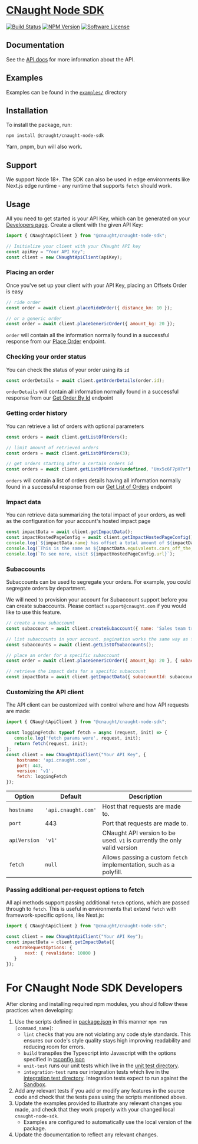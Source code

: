 # [CNaught Node SDK](https://docs.cnaught.com/sdks/node/)

[![Build Status](https://github.com/CNaught-Inc/cnaught-node-sdk/actions/workflows/build_test.yml/badge.svg?branch=main)](https://github.com/CNaught-Inc/cnaught-node-sdk/actions/workflows/build_test.yml)
[![NPM Version](https://img.shields.io/npm/v/%40cnaught%2Fcnaught-node-sdk)](https://www.npmjs.com/package/@cnaught/cnaught-node-sdk)
[![Software License](https://img.shields.io/badge/license-MIT-lightgrey.svg)](https://github.com/cnaught-inc/cnaught-node-sdk/blob/main/LICENSE)

## Documentation

See the [API docs](https://docs.cnaught.com) for more information about the API.

## Examples

Examples can be found in the [`examples/`](https://github.com/cnaught-inc/cnaught-node-sdk/tree/main/examples) directory

## Installation

To install the package, run:

    npm install @cnaught/cnaught-node-sdk

Yarn, pnpm, bun will also work.

## Support

We support Node 18+. The SDK can also be used in edge environments like Next.js edge runtime - any runtime 
that supports `fetch` should work.

## Usage

All you need to get started is your API Key, which can be generated on
your [Developers page](https://app.cnaught.com/apikeys). Create a client with the
given API Key:

```javascript
import { CNaughtApiClient } from "@cnaught/cnaught-node-sdk";

// Initialize your client with your CNaught API key
const apiKey = "Your API Key";
const client = new CNaughtApiClient(apiKey);
```

### Placing an order

Once you've set up your client with your API Key, placing an Offsets Order is easy

```javascript
// ride order
const order = await client.placeRideOrder({ distance_km: 10 });

// or a generic order
const order = await client.placeGenericOrder({ amount_kg: 20 });
```

`order` will contain all the information normally found in a successful response from our
[Place Order](https://docs.cnaught.com/api/reference/#operation/SubmitOrder) endpoint.

### Checking your order status

You can check the status of your order using its `id`

```javascript
const orderDetails = await client.getOrderDetails(order.id);
```

`orderDetails` will contain all information normally found in a successful response from
our [Get Order By Id](https://docs.cnaught.com/api/reference/#operation/GetOrderById) endpoint

### Getting order history

You can retrieve a list of orders with optional parameters

```javascript
const orders = await client.getListOfOrders();

// limit amount of retrieved orders
const orders = await client.getListOfOrders(3);

// get orders starting after a certain orders id
const orders = await client.getListOfOrders(undefined, "Umx5c6F7pH7r");
```

`orders` will contain a list of orders details having all information normally found in a successful response
from our [Get List of Orders](https://docs.cnaught.com/api/reference/#operation/GetListOfOrder) endpoint

### Impact data

You can retrieve data summarizing the total impact of your orders, as well as the configuration for your
account's hosted impact page

```javascript
const impactData = await client.getImpactData();
const impactHostedPageConfig = await client.getImpactHostedPageConfig();
console.log(`${impactData.name} has offset a total amount of ${impactData.total_offset_kgs} kg CO2e since ${impactData.since_date}`);
console.log(`This is the same as ${impactData.equivalents.cars_off_the_road} cars off the road`);
console.log(`To see more, visit ${impactHostedPageConfig.url}`);
```

### Subaccounts

Subaccounts can be used to segregate your orders. For example, you could segregate orders by department.

We will need to provision your account for Subaccount support before you can create subaccounts. Please contact
`support@cnaught.com` if you would like to use this feature.

```javascript
// create a new subaccount
const subaccount = await client.createSubaccount({ name: 'Sales team travel' });

// list subaccounts in your account. pagination works the same way as for orders. 
const subaccounts = await client.getListOfSubaccounts();

// place an order for a specific subaccount
const order = await client.placeGenericOrder({ amount_kg: 20 }, { subaccountId: subaccount.id });

// retrieve the impact data for a specific subaccount 
const impactData = await client.getImpactData({ subaccountId: subaccount.id });
```

### Customizing the API client

The API client can be customized with control where and how API requests are made:

```javascript
import { CNaughtApiClient } from "@cnaught/cnaught-node-sdk";

const loggingFetch: typeof fetch = async (request, init) => {
   console.log('fetch params were', request, init);
   return fetch(request, init);
};
const client = new CNaughtApiClient("Your API Key", { 
    hostname: 'api.cnaught.com',
    port: 443,
    version: 'v1',
    fetch: loggingFetch 
});
```

| Option       | Default             | Description                                                          |
|--------------|---------------------|----------------------------------------------------------------------|
| `hostname`   | `'api.cnaught.com'` | Host that requests are made to.                                      |
| `port`       | 443                 | Port that requests are made to.                                      |
| `apiVersion` | `'v1'`              | CNaught API version to be used. `v1` is currently the only valid version |
| `fetch`      | `null`              | Allows passing a custom `fetch` implementation, such as a polyfill.  |

### Passing additional per-request options to fetch

All api methods support passing additional `fetch` options, which are passed through to `fetch`. This is useful
in environments that extend `fetch` with framework-specific options, like Next.js:

```javascript
import { CNaughtApiClient } from "@cnaught/cnaught-node-sdk";

const client = new CNaughtApiClient("Your API Key");
const impactData = client.getImpactData({ 
   extraRequestOptions: {
       next: { revalidate: 10000 }
   }
});
```

# For CNaught Node SDK Developers

After cloning and installing required npm modules, you should follow these practices when developing:

1. Use the scripts defined in [package.json](https://github.com/cnaught-inc/cnaught-node-sdk/tree/main/package.json) in this manner `npm run [command_name]`:
   * `lint` checks that you are not violating any code style standards. This ensures our code's style quality stays high improving readability and reducing room for errors.
   * `build` transpiles the Typescript into Javascript with the options specified in [tsconfig.json](https://github.com/cnaught-inc/cnaught-node-sdk/tree/main/tsconfig.json)
   * `unit-test` runs our unit tests which live in the [unit test directory](https://github.com/cnaught-inc/cnaught-node-sdk/tree/main/test/unit).
   * `integration-test` runs our integration tests which live in the [integration test directory](https://github.com/cnaught-inc/cnaught-node-sdk/tree/main/test/integration). Integration tests expect to run against the [Sandbox](https://docs.cnaught.com/api/#sandbox-mode).
2. Add any relevant tests if you add or modify any features in the source code and check that the tests pass using the scripts mentioned above.
3. Update the examples provided to illustrate any relevant changes you made, and check that they work properly with your changed local `cnaught-node-sdk`.
   - Examples are configured to automatically use the local version of the package.
4. Update the documentation to reflect any relevant changes.
